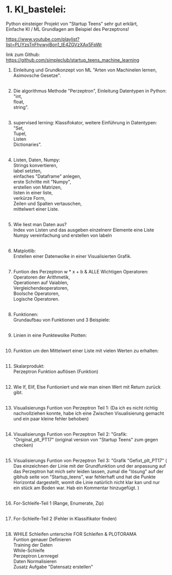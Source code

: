 
# 1. KI_bastelei:
<p>Python einsteiger Projekt von "Startup Teens" sehr gut erklärt, <br>
Einfache KI / ML Grundlagen am Beispiel des Perzeptrons! </p>

https://www.youtube.com/playlist?list=PLIYzsTnFhywyjBon1_tE4ZGVzXAx5FpWr

link zum Github: https://github.com/simpleclub/startup_teens_machine_learning

1. Einleitung und Grundkonzept von ML "Arten von Machinelen lernen, Asimovsche Gesetze".<br/><br/>
2. Die algorithmus Methode "Perzeptron", Einleitung Datentypen in Python: <br>"int, <br>float, <br>string". <br/><br/>
3. supervised lerning: Klassifokator, weitere Einführung in Datentypen: <br>"Set, <br>Tupel,<br> Listen <br>Dictionaries".  <br/><br/>

4. Listen, Daten, Numpy: <br>Strings konvertieren, <br> label setzten, <br> einfaches "Dataframe" anlegen, <br> erste Schritte mit "Numpy", <br> erstellen von Matrizen, <br> listen in einer liste, <br> verkürze Form, <br> Zeilen und Spalten vertauschen, <br> mittelwert einer Liste. <br/><br/>
5. Wie liest man Daten aus? <br>Index von Listen und das ausgeben einzelnenr Elemente eine Liste <br> Numpy vereinfachung und erstellen von labeln <br/><br/>
6. Matplotlib: <br> Erstellen einer Datenwolke in einer Visualisierten Grafik. <br/><br/>
7. Funtion des Perzeptron w * x + b & ALLE Wichtigen Operatoren: <br> Operatoren der Arithmetik, <br> Operationen auf Vaiablen, <br> Vergleichendeoperatoren, <br> Boolsche Operatoren, <br> Logische Operatoren. <br/><br/> 
8. Funktionen: <br> Grundaufbau von Funktionen und 3 Beispiele: <br/><br/>
9. Linien in eine Punktewolke Plotten: <br/><br/>
10. Funktion um den Mittelwert einer Liste mit vielen Werten zu erhalten: <br/><br/>
11. Skalarprodukt: <br> Perzeptron Funktion auflösen (Funktion) <br/><br/>
12. Wie If, Elif, Else Funtioniert und wie man einen Wert mit Return zurück gibt. <br/><br/>
13. Visualisierungs Funtion von Perzeptron Teil 1: (Da ich es nicht richtig nachvollziehen konnte, habe ich eine Zwischen Visualisierung gemacht und ein paar kleine fehler behoben) <br/><br/>
14. Visualisierungs Funtion von Perzeptron Teil 2: "Grafik: "Original_plt_PT17" (original version von "Startup Teens" zum gegen checken) <br/><br/>
15. Visualisierungs Funtion von Perzeptron Teil 3: "Grafik "Gefixt_plt_PT17" ( Das einzeichnen der Linie mit der Grundfunktion und der anpassung auf das Perzeptron hat mich sehr leiden lassen, zumal die "lösung" auf der gibhub seite von "Startup_teens", war fehlerhaft und hat die Punkte Horizontal dargestellt, womit die Linie natürlich nicht klar kan und nur ein stück am Boden war. Hab ein Kommentar hinzugefügt. ) <br/><br/>
16. For-Schleife-Teil 1 (Range, Enumerate, Zip) <br/><br/>
17. For-Schleife-Teil 2 (Fehler in Klassifikator finden) <br/><br/>
18. WHILE Schleifen unterschie FOR Schleifen & PLOTORAMA <br> Funtion genauer Definieren <br> Training der Daten <br> While-Schleife <br> Perzeptron Lernregel <br> Daten Normalisieren <br> Zusatz Aufgabe "Datensatz erstellen" <br/><br/> 